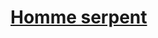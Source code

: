 ﻿---
!LinkItem
Link: homme-serpent_hd.md
NameLink: <!--NameLink-->[Homme serpent](hd_homme_serpent.md)<!--/NameLink-->
Id: races_hd.md#homme-serpent
ParentLink: races_hd.md#races
Name: Homme serpent
ParentName: Races
Attributes: {}
---




# [Homme serpent](hd_homme_serpent.md)



